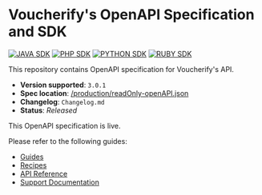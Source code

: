 # Voucherify's OpenAPI Specification and SDK

[![JAVA SDK](https://img.shields.io/badge/JAVA-SDK-FF0000?logo=openjdk&logoColor=red)](https://github.com/voucherifyio/sdk-java-openapi-based)
[![PHP SDK](https://img.shields.io/badge/PHP-SDK-777BB4?logo=php&logoColor=white)](https://github.com/voucherifyio/sdk-php-openapi-based)
[![PYTHON SDK](https://img.shields.io/badge/PYTHON-SDK-58ad09?logo=python&logoColor=green)](https://github.com/voucherifyio/sdk-python-openapi-based)
[![RUBY SDK](https://img.shields.io/badge/RUBY-SDK-c71628?logo=ruby&logoColor=c71628)](https://github.com/voucherifyio/sdk-ruby-openapi-based)

This repository contains OpenAPI specification for Voucherify's API.

 - **Version supported**: `3.0.1`
 - **Spec location**: [/production/readOnly-openAPI.json](/production/readOnly-openAPI.json)
 - **Changelog**: `Changelog.md`
 - **Status**: _Released_

This OpenAPI specification is live. 

Please refer to the following guides:
- [Guides](https://docs.voucherify.io/docs)
- [Recipes](https://docs.voucherify.io/recipes)
- [API Reference](https://docs.voucherify.io/reference/)
- [Support Documentation](https://support.voucherify.io/)
